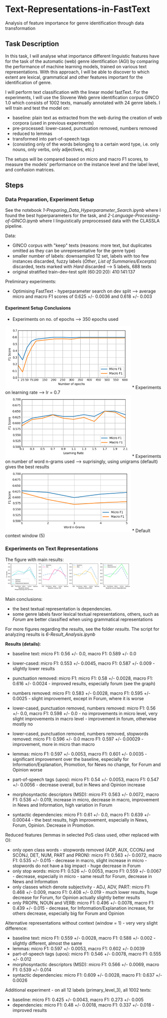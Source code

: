 # Text-Representations-in-FastText
Analysis of feature importance for genre identification through data transformation

 ## Task Description

In this task, I will analyse what importance different linguistic features have for the task of the automatic (web) genre identification (AGI) by comparing the performance of machine learning models, trained on various text representations. With this approach, I will be able to discover to which extent are lexical, grammatical and other features important for the identification of genre.

I will perform text classification with the linear model fastText. For the experiments, I will use the Slovene Web genre identification corpus GINCO 1.0  which consists of 1002 texts, manually annotated with 24 genre labels.
I will train and test the model on:
* baseline: plain text as extracted from the web during the creation of web corpora (used in previous experiments)
* pre-processed: lower-cased, punctuation removed, numbers removed
* reduced to lemmas
* transformed into part-of-speech tags
* (consisting only of the words belonging to a certain word type, i.e. only nouns, only verbs, only adjectives, etc.)

The setups will be compared based on micro and macro F1 scores, to measure the models’ performance on the instance level and the label level, and confusion matrices.

## Steps

### Data Preparation, Experiment Setup
See the notebook *1-Preparing_Data_Hyperparameter_Search.ipynb* where I found the best hyperparameters for the task, and *2-Language-Processing-of-GINCO.ipynb* where I linguistically preprocessed data with the CLASSLA pipeline.

Data:
* GINCO corpus with "keep" texts (reasons: more text, but duplicates omitted as they can be unrepresentative for the genre type)
* smaller number of labels: downsampled 12 set, labels with too few instances discarded, fuzzy labels (*Other*, *List of Summaries/Excerpts*) discarded, texts marked with *Hard* discarded --> 5 labels, 688 texts
* original stratified train-dev-test split (60:20:20): 410:141:137

Preliminary experiments:
* Optimising FastText - hyperparameter search on dev split --> average micro and macro F1 scores of 0.625 +/- 0.0036 and 0.618 +/- 0.003

#### Experiment Setup Conclusions
* Experiments on no. of epochs --> 350 epochs used
<img style="width:80%" src="experimental-setup-results\Number-of-epochs.png">
* Experiments on learning rate --> lr = 0.7
<img style="width:80%" src="experimental-setup-results\Learning-rate.png">
* Experiments on number of word n-grams used --> suprisingly, using unigrams (default) gives the best results
<img style="width:80%" src="experimental-setup-results\Ngrams.png">
* Default context window (5)

### Experiments on Text Representations

The figure with main results:
<img style="width:80%" src="results\baseline-versus-linguistic-processing2.png">

Main conclusions:
* the best textual representation is dependencies.
* some genre labels favor lexical textual representations, others, such as *Forum* are better classified when using grammatical representations


For more figures regarding the results, see the folder *results*. The script for analyzing results is *6-Result_Analysis.ipynb*

**Results (details)**:
* baseline text: micro F1: 0.56 +/- 0.0, macro F1: 0.589 +/- 0.0
* lower-cased:  micro F1: 0.553 +/- 0.0045, macro F1: 0.587 +/- 0.009 - slightly lower results
* punctuation removed: micro F1: micro F1: 0.58 +/- 0.0028, macro F1: 0.616 +/- 0.0024 - improved results, especially forum (see the graph)
* numbers removed: micro F1: 0.583 +/- 0.0028, macro F1: 0.595 +/- 0.0025 - slight improvement, except in Forum, where it is worse
* lower-cased, punctuation removed, numbers removed: micro F1: 0.56 +/- 0.0, macro F1: 0.598 +/- 0.0 - no improvements in micro level, very slight improvements in macro level - improvement in forum, otherwise mostly no
* lower-cased, punctuation removed, numbers removed, stopwords removed: micro F1: 0.596 +/- 0.0
macro F1: 0.597 +/- 0.00029 - improvement, more in micro than macro

* lemmas: micro F1: 0.597 +/- 0.0053, macro F1: 0.601 +/- 0.0035 - significant improvement over the baseline, especially for Information/Explanation, Promotion, for News no change, for Forum and Opinion worse
* part-of-speech tags (upos): micro F1: 0.54 +/- 0.0053, macro F1: 0.547 +/- 0.0056 - decrease overall, but in News and Opinion increase
* morphosyntactic descriptors (MSD): micro F1: 0.563 +/- 0.0072, macro F1: 0.536 +/- 0.019, increase in micro, decrease in macro, improvement in News and Information, high variation in Forum
* syntactic dependencies: micro F1: 0.61 +/- 0.0, macro F1: 0.639 +/- 0.00044 - the best results, high improvement, especially in News, Forum, Opinion. Decrease in Promotion.

Reduced features (lemmas in selected PoS class used, other replaced with O):
* only open class words - stopwords removed (ADP, AUX, CCONJ and SCONJ, DET, NUM, PART and PRON): micro F1: 0.563 +/- 0.0072, macro F1: 0.535 +/- 0.015 - decrease in macro, slight increase in micro - stopwords do not have a big impact - huge decrease in Forum 
* only stop words: micro F1: 0.526 +/- 0.0053, macro F1: 0.559 +/- 0.0067 - decrease, especially in micro - same result for Forum, decrease in News and Information
* only classes which denote subjectivity - ADJ, ADV, PART: micro F1: 0.468 +/- 0.009, macro F1: 0.408 +/- 0.019 - much lower results, huge decrease for Forum, for Opinion actually slightly better results
* only PROPN, NOUN and VERB: micro F1: 0.496 +/- 0.0078, macro F1: 0.439 +/- 0.015 - decrease, for Information/Explanation increase, for others decrease, especially big for Forum and Opinion

Alternative representations without context (window = 1) - very very slight difference:
* baseline text: micro F1: 0.559 +/- 0.0028, macro F1: 0.588 +/- 0.002 - slightly different, almost the same
* lemmas: micro F1: 0.597 +/- 0.0053, macro F1: 0.602 +/- 0.0039
* part-of-speech tags (upos): micro F1: 0.546 +/- 0.0078, macro F1: 0.555 +/- 0.012
* morphosyntactic descriptors (MSD): micro F1: 0.566 +/- 0.0069, macro F1: 0.539 +/- 0.014
* syntactic dependencies: micro F1: 0.609 +/- 0.0028, macro F1: 0.637 +/- 0.0026

Additional experiment - on all 12 labels (primary_level_3), all 1002 texts:
* baseline: micro F1: 0.425 +/- 0.0043, macro F1: 0.273 +/- 0.005
* dependencies: micro F1: 0.48 +/- 0.0018, macro F1: 0.337 +/- 0.018 - improved results